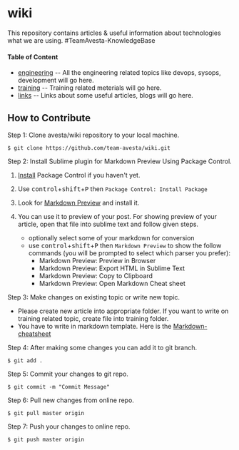 # wiki
This repository contains articles &amp; useful information about technologies what we are using. #TeamAvesta-KnowledgeBase


#### Table of Content

* [engineering][] -- All the engineering related topics like devops, sysops, development will go here.
* [training][] -- Training related meterials will go here.
* [links][] -- Links about some useful articles, blogs will go here.

[engineering]: ./engineering/readme.md
[training]: ./training/README.md
[links]: ./links/readme.md


## How to Contribute

Step 1: Clone avesta/wiki repository to your local machine.

```
$ git clone https://github.com/team-avesta/wiki.git
```
Step 2: Install Sublime plugin for Markdown Preview Using Package Control.

 1. [Install](https://packagecontrol.io/installation) Package Control if you haven't yet.
 2. Use <kbd>control</kbd>+<kbd>shift</kbd>+<kbd>P</kbd> then `Package Control: Install Package`
 3. Look for [Markdown Preview](https://github.com/revolunet/sublimetext-markdown-preview) and install it.
 4. You can use it to preview of your post. For showing preview of your article, open that file into sublime text and follow given steps.

	 - optionally select some of your markdown for conversion
	 - use <kbd>control</kbd>+<kbd>shift</kbd>+<kbd>P</kbd> then `Markdown Preview` to show the follow commands (you will be prompted to select which parser you prefer):
		- Markdown Preview: Preview in Browser
		- Markdown Preview: Export HTML in Sublime Text
		- Markdown Preview: Copy to Clipboard
		- Markdown Preview: Open Markdown Cheat sheet


Step 3: Make changes on existing topic or write new topic.

 - Please create new article into appropriate folder. If you want to write on training related topic, create file into training folder.
 - You have to write in markdown template. Here is the [Markdown-cheatsheet](https://github.com/adam-p/markdown-here/wiki/Markdown-Cheatsheet)

Step 4: After making some changes you can add it to git branch.

```
$ git add .
```

Step 5: Commit your changes to git repo.

```
$ git commit -m "Commit Message"
```

Step 6: Pull new changes from online repo.

```
$ git pull master origin
```

Step 7: Push your changes to online repo.

```
$ git push master origin
```



